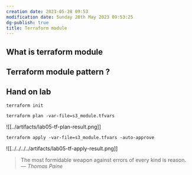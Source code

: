 ```yaml
---
creation date: 2023-05-28 09:53
modification date: Sunday 28th May 2023 09:53:25
dg-publish: true
title: Terraform module 
---
```


## What is terraform module 

## Terraform module pattern ? 

## Hand on lab 

```shell
terraform init 
```

```shell 
terraform plan -var-file=s3_module.tfvars
```

![[../artifacts/lab05-tf-plan-result.png]]

```shell
terraform apply -var-file=s3_module.tfvars -auto-approve
```

![[../../../../artifacts/lab05-tf-apply-result.png]]

> The most formidable weapon against errors of every kind is reason.
> — <cite>Thomas Paine</cite>
